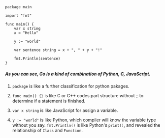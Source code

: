 ```
package main

import "fmt"

func main() {
    var x string
    x = "Hello"
    
    y := "world"
    
    var sentence string = x + ", " + y + "!"
    
    fmt.Println(sentence)
}
```


##### As you can see, Go is a kind of combination of Python, C, JavaScript.

1. `package` is like a further classification for python pakages.

2. `func main() {}` is like C or C++ codes part structure without `;` to determine if a statement is finished.

3. `var x string` is like JavaScript for assign a variable.

4. `y := "world"` is like Python, which compiler will know the variable type without you say.
    `fmt.Println()` is like Python's `print()`, and revealed the relationship of `Class` and `Function`.  
